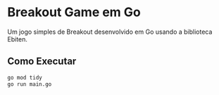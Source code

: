 # Breakout Game em Go

Um jogo simples de Breakout desenvolvido em Go usando a biblioteca Ebiten.

## Como Executar

```bash
go mod tidy
go run main.go